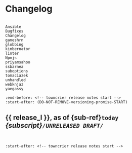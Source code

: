 # Changelog

```{spelling}

Ansible
Bugfixes
Changelog
ganeshrn
globbing
kimbernator
linter
Npmjs
priyamsahoo
ssbarnea
suboptions
tomaciazek
unhandled
webknjaz
yaegassy
```

```{include} ../CHANGELOG.md
:end-before: <!-- towncrier release notes start -->
:start-after: (DO-NOT-REMOVE-versioning-promise-START)

```

<!-- markdownlint-disable-next-line no-space-in-emphasis -->
## {{ release_l }}, as of {sub-ref}`today` _{subscript}`/UNRELEASED DRAFT/`_

```{important} This version is not yet released and is under active development
```

```{towncrier-draft-entries}
```

```{include} ../CHANGELOG.md
:start-after: <!-- towncrier release notes start -->

```
